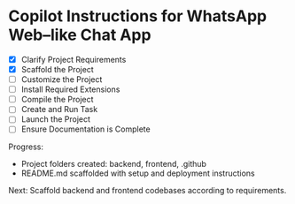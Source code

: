 # Copilot Instructions for WhatsApp Web–like Chat App

- [x] Clarify Project Requirements
- [x] Scaffold the Project
- [ ] Customize the Project
- [ ] Install Required Extensions
- [ ] Compile the Project
- [ ] Create and Run Task
- [ ] Launch the Project
- [ ] Ensure Documentation is Complete

Progress:
- Project folders created: backend, frontend, .github
- README.md scaffolded with setup and deployment instructions

Next: Scaffold backend and frontend codebases according to requirements.
